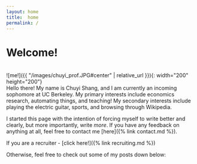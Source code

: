 ```yaml
---
layout: home
title:  home
permalink: /
---
```


# Welcome!
<br/>
![me!]({{ "/images/chuyi_prof.JPG#center" | relative_url }}){: width="200" height="200"}
<br>
Hello there! My name is Chuyi Shang, and I am currently an incoming sophomore at UC Berkeley. My primary interests include economics research, automating things, and teaching! My secondary interests include playing the electric guitar, sports, and browsing through Wikipedia. 

I started this page with the intention of forcing myself to write better and clearly, but more importantly, write _more_. If you have any feedback on anything at all, feel free to contact me [here]({% link contact.md %}).

If you are a recruiter - [click here!]({% link recruiting.md %})

Otherwise, feel free to check out some of my posts down below: